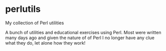 # perlutils
My collection of Perl utilities

A bunch of utilities and educational exercises using Perl. Most were written many days ago and given the nature of
of Perl I no longer have any clue what they do, let alone how they work!
